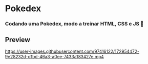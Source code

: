 # Pokedex
### Codando uma Pokedex, modo a treinar HTML, CSS e JS 🧾

## Preview
https://user-images.githubusercontent.com/97416122/172954472-9e28232d-d1bd-46a3-a0ee-7433a183427e.mp4
